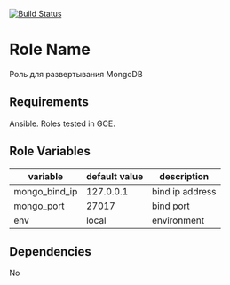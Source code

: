 [![Build Status](https://travis-ci.org/andywow/ansible-mongod.svg?branch=master)](https://travis-ci.org/andywow/ansible-mongod)

Role Name
=========

Роль для развертывания MongoDB

Requirements
------------

Ansible. Roles tested in GCE.

Role Variables
--------------

variable | default value | description
-|-|-
mongo_bind_ip | 127.0.0.1 | bind ip address
mongo_port | 27017 | bind port
env | local | environment

Dependencies
------------

No
